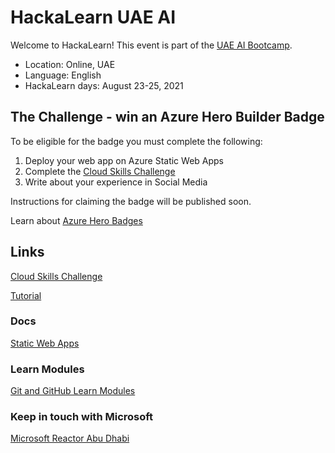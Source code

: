 # HackaLearn UAE AI

Welcome to HackaLearn! This event is part of the [UAE AI Bootcamp](https://ai.gov.ae/learn/camp/).

- Location: Online, UAE
- Language: English
- HackaLearn days: August 23-25, 2021

## The Challenge - win an Azure Hero Builder Badge
To be eligible for the badge you must complete the following:
1. Deploy your web app on Azure Static Web Apps
2. Complete the [Cloud Skills Challenge](https://docs.microsoft.com/learn/challenges?id=6d746470-9040-4664-a412-9d8384eef5db&WT.mc_id=javascript-35824-shjacobs&ocid=aid3039247)
3. Write about your experience in Social Media

Instructions for claiming the badge will be published soon.

Learn about [Azure Hero Badges](https://www.microsoft.com/skills/azureheroes)

## Links

[Cloud Skills Challenge](https://docs.microsoft.com/learn/challenges?id=6d746470-9040-4664-a412-9d8384eef5db&WT.mc_id=javascript-35824-shjacobs&ocid=aid3039247)

[Tutorial](https://shmuela-jacobs.gitbook.io/hackalearn-tutorial/)

### Docs
[Static Web Apps](https://docs.microsoft.com/en-us/azure/static-web-apps/overview?WT.mc_id=javascript-35824-shjacobs&ocid=aid3039247)

### Learn Modules

[Git and GitHub Learn Modules](https://docs.microsoft.com/en-us/learn/paths/manage-project-lifecycle-github/?WT.mc_id=javascript-35824-shjacobs&ocid=aid3039247)

### Keep in touch with Microsoft

[Microsoft Reactor Abu Dhabi](https://www.meetup.com/Microsoft-Reactor-Abu-Dhabi/)
